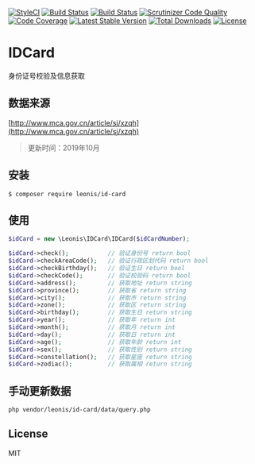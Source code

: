 [![StyleCI](https://styleci.io/repos/98876454/shield?branch=master)](https://styleci.io/repos/98876454)
[![Build Status](https://travis-ci.org/yangliulnn/id-card.svg?branch=master)](https://travis-ci.org/yangliulnn/id-card)
[![Build Status](https://scrutinizer-ci.com/g/yangliulnn/id-card/badges/build.png?b=master)](https://scrutinizer-ci.com/g/yangliulnn/id-card/build-status/master)
[![Scrutinizer Code Quality](https://scrutinizer-ci.com/g/yangliulnn/id-card/badges/quality-score.png?b=master)](https://scrutinizer-ci.com/g/yangliulnn/id-card/?branch=master)
[![Code Coverage](https://scrutinizer-ci.com/g/yangliulnn/id-card/badges/coverage.png?b=master)](https://scrutinizer-ci.com/g/yangliulnn/id-card/?branch=master)
[![Latest Stable Version](https://poser.pugx.org/leonis/id-card/v/stable)](https://packagist.org/packages/leonis/id-card)
[![Total Downloads](https://poser.pugx.org/leonis/id-card/downloads)](https://packagist.org/packages/leonis/id-card)
[![License](https://poser.pugx.org/leonis/id-card/license)](https://packagist.org/packages/leonis/id-card)

# IDCard
身份证号校验及信息获取

## 数据来源
[http://www.mca.gov.cn/article/sj/xzqh](http://www.mca.gov.cn/article/sj/xzqh)
> 更新时间：2019年10月

## 安装
```
$ composer require leonis/id-card
```

## 使用
```php
$idCard = new \Leonis\IDCard\IDCard($idCardNumber);

$idCard->check();           // 验证身份号 return bool
$idCard->checkAreaCode();   // 验证行政区划代码 return bool
$idCard->checkBirthday();   // 验证生日 return bool
$idCard->checkCode();       // 验证校验码 return bool
$idCard->address();         // 获取地址 return string
$idCard->province();        // 获取省 return string
$idCard->city();            // 获取市 return string
$idCard->zone();            // 获取区 return string
$idCard->birthday();        // 获取生日 return string
$idCard->year();            // 获取年 return int
$idCard->month();           // 获取月 return int
$idCard->day();             // 获取日 return int
$idCard->age();             // 获取年龄 return int
$idCard->sex();             // 获取性别 return string
$idCard->constellation();   // 获取星座 return string
$idCard->zodiac();          // 获取属相 return string
```

## 手动更新数据
```
php vendor/leonis/id-card/data/query.php
```
 
## License
MIT
